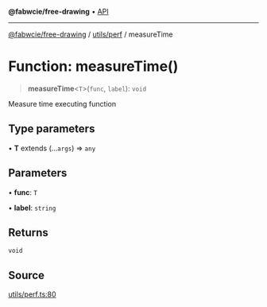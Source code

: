 **@fabwcie/free-drawing** • [API](../../../README.md)

***

[@fabwcie/free-drawing](../../../README.md) / [utils/perf](../README.md) / measureTime

# Function: measureTime()

> **measureTime**\<`T`\>(`func`, `label`): `void`

Measure time executing function

## Type parameters

• **T** extends (...`args`) => `any`

## Parameters

• **func**: `T`

• **label**: `string`

## Returns

`void`

## Source

[utils/perf.ts:80](https://github.com/fabienwnklr/free-drawing/blob/master/src/utils/perf.ts#L80)
